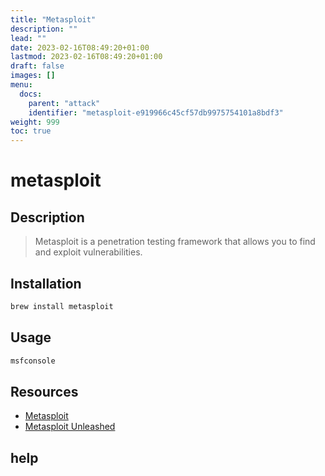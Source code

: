 ```yaml
---
title: "Metasploit"
description: ""
lead: ""
date: 2023-02-16T08:49:20+01:00
lastmod: 2023-02-16T08:49:20+01:00
draft: false
images: []
menu:
  docs:
    parent: "attack"
    identifier: "metasploit-e919966c45cf57db9975754101a8bdf3"
weight: 999
toc: true
---
```

# metasploit

## Description
> Metasploit is a penetration testing framework that allows you to find and exploit vulnerabilities.

## Installation

```bash
brew install metasploit
```

## Usage

```bash
msfconsole
```

## Resources

- [Metasploit](https://www.metasploit.com/)
- [Metasploit Unleashed](https://www.offensive-security.com/metasploit-unleashed/)

## help

```bash
```